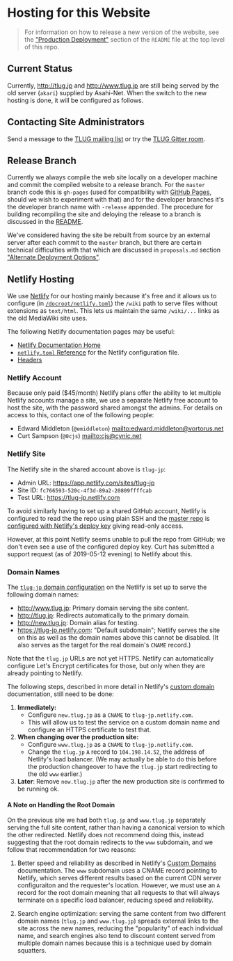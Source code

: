 Hosting for this Website
========================

> For information on how to release a new version of the website, see the
> ["Production Deployment"][deployment] section of the `README` file at the
> top level of this repo.

Current Status
--------------

Currently, <http://tlug.jp> and <http://www.tlug.jp> are still being served
by the old server (`akari`) supplied by Asahi-Net. When the switch to the
new hosting is done, it will be configured as follows.


Contacting Site Administrators
------------------------------

Send a message to the [TLUG mailing list] or try the [TLUG Gitter room].


Release Branch
--------------

Currently we always compile the web site locally on a developer machine and
commit the compiled website to a release branch. For the `master` branch
code this is `gh-pages` (used for compatibility with [GitHub Pages][ghp],
should we wish to experiment with that) and for the developer branches it's
the developer branch name with `-release` appended. The procedure for
building recompiling the site and deloying the release to a branch is
discussed in the [README](../README.md).

We've considered having the site be rebuilt from source by an external
server after each commit to the `master` branch, but there are certain
technical difficulties with that which are discussed in `proposals.md`
section ["Alternate Deployment Options"][alt-deploy].


Netlify Hosting
---------------

We use [Netlify] for our hosting mainly because it's free and it allows us
to configure (in [`/docroot/netlify.toml`][netlify.toml]) the `/wiki` path
to serve files without extensions as `text/html`. This lets us maintain the
same `/wiki/...` links as the old MediaWiki site uses.

The following Netlify documentation pages may be useful:
- [Netlify Documentation Home][nfd]
- [`netlify.toml` Reference][nfd-toml] for the Netlify configuration file.
- [Headers][nfd-headers]

### Netlify Account

Because only paid ($45/month) Netlify plans offer the ability to let
multiple Netlify accounts manage a site, we use a separate Netlify free
account to host the site, with the password shared amongst the admins. For
details on access to this, contact one of the following people:
- Edward Middleton (`@emiddleton`) <mailto:edward.middleton@vortorus.net>
- Curt Sampson (`@0cjs`) <mailto:cjs@cynic.net>

### Netlify Site

The Netlify site in the shared account above is `tlug-jp`:
- Admin URL: <https://app.netlify.com/sites/tlug-jp>
- Site ID: `fc766593-520c-4f3d-89a2-20809ffffcab`
- Test URL: <https://tlug-jp.netlify.com>

To avoid similarly having to set up a shared GitHub account, Netlify is
configured to read the the repo using plain SSH and the [master repo] is
[configured with Netlify's deploy key][gh-depkey] giving read-only access.

However, at this point Netlify seems unable to pull the repo from GitHub;
we don't even see a use of the configured deploy key. Curt has submitted a
support request (as of 2019-05-12 evening) to Netlify about this.

### Domain Names

The [`tlug-jp` domain configuration][domconfig-tlug] on the Netlify is set
up to serve the following domain names:
- <http://www.tlug.jp>: Primary domain serving the site content.
- <http://tlug.jp>: Redirects automatically to the primary domain.
- <http://new.tlug.jp>: Domain alias for testing.
- <https://tlug-jp.netlify.com>: "Default subdomain"; Netlify serves the
  site on this as well as the domain names above this cannot be disabled.
  (It also serves as the target for the real domain's `CNAME` record.)

Note that the `tlug.jp` URLs are not yet HTTPS. Netlify can automatically
configure Let's Encrypt certificates for those, but only when they are
already pointing to Netlify.

The following steps, described in more detail in Netlify's [custom
domain][nfd-domains] documentation, still need to be done:
1. __Immediately:__
   - Configure `new.tlug.jp` as a `CNAME` to `tlug-jp.netlify.com`.
   - This will allow us to test the service on a custom domain name and
     configure an HTTPS certificate to test that.
2. __When changing over the production site:__
   - Configure `www.tlug.jp` as a `CNAME` to `tlug-jp.netlify.com`.
   - Change the `tlug.jp` `A` record to `104.198.14.52`, the address of
     Netlify's load balancer. (We may actually be able to do this before
     the production changeover to have the `tlug.jp` start redirecting to
     the old `www` earlier.)
3. __Later__: Remove `new.tlug.jp` after the new production site is
   confirmed to be running ok.

#### A Note on Handling the Root Domain

On the previous site we had both `tlug.jp` and `www.tlug.jp` separately
serving the full site content, rather than having a canonical version to
which the other redirected. Netlify does not recommend doing this, instead
suggesting that the root domain redirects to the `www` subdomain, and we
follow that recommendation for two reasons:

1. Better speed and reliability as described in Netlify's [Custom
   Domains][nfd-domains] documentation. The `www` subdomain uses a CNAME
   record pointing to Netlify, which serves different results based on the
   current CDN server configuraiton and the requester's location. However,
   we must use an `A` record for the root domain meaning that all requests
   to that will always terminate on a specific load balancer, reducing
   speed and reliability.

2. Search engine optimization: serving the same content from two different
   domain names (`tlug.jp` and `www.tlug.jp`) spreads external links to the
   site across the new names, reducing the "popularity" of each individual
   name, and search engines also tend to discount content served from
   multiple domain names because this is a technique used by domain
   squatters.



<!-------------------------------------------------------------------->
[TLUG Gitter room]: https://gitter.im/tlug/tlug
[TLUG mailing list]: https://lists.tlug.jp/list.html
[alt-deploy]: proposals.md#alternate-deployment-options
[deployment]: ../README.md#production-deployment
[domconfig-tlug]: https://app.netlify.com/sites/tlug-jp/settings/domain#custom-domains
[gh-depkey]: https://github.com/tlug/tlug.jp/settings/keys
[ghp-projectpg]: https://help.github.com/en/articles/user-organization-and-project-pages#project-pages-sites
[ghp-pubconfig]: https://help.github.com/en/articles/configuring-a-publishing-source-for-github-pages
[ghp]: https://help.github.com/pages/
[github pages]: https://pages.github.com/
[master repo]: https://github.com/tlug/tlug.jp
[netlify.toml]: ../docroot/netlify.toml
[netlify]: https://www.netlify.com/
[nfd-domains]: https://www.netlify.com/docs/custom-domains/
[nfd-headers]: https://www.netlify.com/docs/headers-and-basic-auth/
[nfd-redirects]: https://www.netlify.com/docs/redirects/
[nfd-toml]: https://www.netlify.com/docs/netlify-toml-reference/
[nfd]: https://www.netlify.com/docs/
